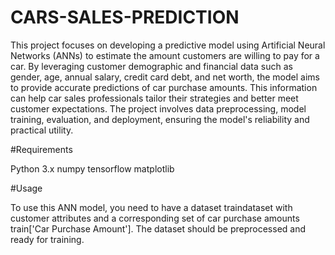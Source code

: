 # CARS-SALES-PREDICTION

This project focuses on developing a predictive model using Artificial Neural Networks (ANNs) to estimate the amount customers are willing to pay for a car. By leveraging customer demographic and financial data such as gender, age, annual salary, credit card debt, and net worth, the model aims to provide accurate predictions of car purchase amounts. This information can help car sales professionals tailor their strategies and better meet customer expectations. The project involves data preprocessing, model training, evaluation, and deployment, ensuring the model's reliability and practical utility.

#Requirements

Python 3.x
numpy
tensorflow
matplotlib

#Usage

To use this ANN model, you need to have a dataset traindataset with customer attributes and a corresponding set of car purchase amounts train['Car Purchase Amount']. The dataset should be preprocessed and ready for training.
